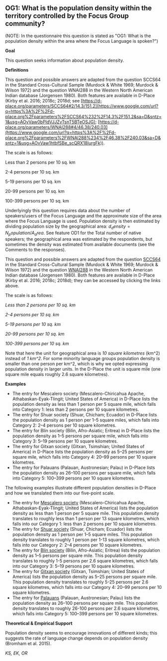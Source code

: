 
## OG1: What is the population density within the territory controlled by the Focus Group community?

(NOTE: In the questionnaire this question is stated as "OG1: What is the population density within the area where the Focus Language is spoken?")


**Goal**

This question seeks information about population density.



**Definitions**

This question and possible answers are adapted from the question SCCS64 in the Standard Cross-Cultural Sample (Murdock & White 1969; Murdock & Wilson 1972) and the question WNAI288 in the Western North American Indian database (Jorgensen 1980). Both features are available in D-Place (Kirby et al. 2016; 2018c; 2018d; see [https://d-place.org/parameters/SCCS64#2/14.3/151.2](https://www.google.com/url?q=https%3A%2F%2Fd-place.org%2Fparameters%2FSCCS64%232%2F14.3%2F151.2&sa=D&sntz=1&usg=AOvVaw0bPldVJJZvTsnT5BTeOSJG); [https://d-place.org/parameters/WNAI288#4/46.38/240.03](https://www.google.com/url?q=https%3A%2F%2Fd-place.org%2Fparameters%2FWNAI288%234%2F46.38%2F240.03&sa=D&sntz=1&usg=AOvVaw1htbfSBe_scQRX18lurgFk)).



The scale is as follows:

Less than 2 persons per 10 sq. km

2-4 persons per 10 sq. km

5-19 persons per 10 sq. km

20-99 persons per 10 sq. km

100-399 persons per 10 sq. km

Underlyingly this question requires data about the number of speakers/users of the Focus Language and the approximate size of the area where the Focus Language is used. Population density is then estimated by dividing population size by the geographical area: $d_density = {N_population}/{A_area}$. See feature OD1 for the Total number of native speakers; the geographical area was estimated by the respondents, but sometimes the density was estimated from available documents (see the Comments to the responses).

This question and possible answers are adapted from the question [SCCS64](https://d-place.org/parameters/SCCS64#2/14.3/151.2) in the Standard Cross-Cultural Sample (Murdock & White 1969; Murdock & Wilson 1972) and the question [WNAI288](https://d-place.org/parameters/WNAI288#4/46.38/240.03) in the Western North American Indian database (Jorgensen 1980). Both features are available in D-Place (Kirby et al. 2016; 2018c; 2018d); they can be accessed by clicking the links above.

The scale is as follows:

*Less than 2 persons per 10 sq. km*

*2-4 persons per 10 sq. km*

*5-19 persons per 10 sq. km*

*20-99 persons per 10 sq. km*

*100-399 persons per 10 sq. km*


Note that here the unit for geographical area is *10 square kilometres* (km^2) instead of *1 km^2*. For some minority language groups population density is smaller than one person per km^2, which is why we opted expressing population density in larger units. In the D-Place the unit is square mile (one square mile equals roughly 2.6 square kilometres).




**Examples**

- The entry for Mescalero society (Mescalero-Chiricahua Apache, Athabaskan-Eyak-Tlingit; United States of America) in D-Place lists the population density as less than 1 person per 5 square mile, which falls into Category 1: less than 2 persons per 10 square kilometres.
- The entry for Shuar society (Shuar, Chicham; Ecuador) in D-Place lists the population density as 1 person per 1–5 square miles, which falls into Category 2: 2–4 persons per 10 square kilometres.
- The entry for Blin society (Bilin, Afro-Asiatic; Eritrea) in D-Place lists the population density as 1–5 persons per square mile, which falls into Category 3: 5–19 persons per 10 square kilometres.
- The entry for Gitxan society (Gitxan, Tsimshian; United States of America) in D-Place lists the population density as 5–25 persons per square mile, which falls into Category 4: 20–99 persons per 10 square kilometres.
- The entry for Palauans (Palauan, Austronesian; Palau) in D-Place lists the population density as 26–100 persons per square mile, which falls into Category 5: 100–399 persons per 10 square kilometres.

The following examples illustrate different population densities in D-Place and how we translated them into our five-point scale.
- The entry for [Mescalero society](https://d-place.org/society/WNAI154) (Mescalero-Chiricahua Apache, Athabaskan-Eyak-Tlingit; United States of America) lists the population density as less than 1 person per 5 square mile. This population density translates to roughly less than 1 person per 13 square kilometres, which falls into our Category 1: less than 2 persons per 10 square kilometres.
- The entry for [Shuar society](https://d-place.org/society/SCCS169) (Shuar, Chicham; Ecuador) lists the population density as 1 person per 1–5 square miles. This population density translates to roughly 1 person per 1-13 square kilometres, which falls into our Category 2: 2–4 persons per 10 square kilometres.
- The entry for [Blin society](https://d-place.org/society/SCCS38) (Bilin, Afro-Asiatic; Eritrea) lists the population density as 1–5 persons per square mile. This population density translates to roughly 1-5 persons per 2.6 square kilometres, which falls into our Category 3: 5–19 persons per 10 square kilometres.
- The entry for [Gitxan society](https://d-place.org/society/WNAI6) (Gitxan, Tsimshian; United States of America) lists the population density as 5–25 persons per square mile. This population density translates to roughly 5-25 persons per 2.6 square kilometres, which falls into our Category 4: 20–99 persons per 10 square kilometres.
- The entry for [Palauans](https://d-place.org/society/SCCS111) (Palauan, Austronesian; Palau) lists the population density as 26–100 persons per square mile. This population density translates to roughly 26-100 persons per 2.6 square kilometres, which falls into Category 5: 100–399 persons per 10 square kilometres.



**Theoretical & Empirical Support**

Population density seems to encourage innovations of different kinds; this suggests the rate of language change depends on population density (Bromham et al. 2015).



*KS, EK, OR*
